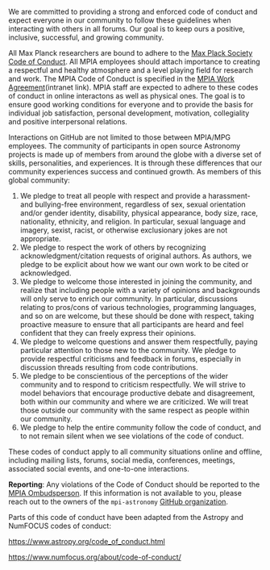 We are committed to providing a strong and
enforced code of conduct and expect everyone in our community to follow these
guidelines when interacting with others in all forums. Our goal is to keep ours
a positive, inclusive, successful, and growing community. 

All Max Planck researchers are bound to adhere to the 
[Max Plack Society Code of Conduct](https://www.mpg.de/14172230/code-of-conduct.pdf). 
All MPIA employees should attach importance to creating a respectful and healthy atmosphere 
and a level playing field for research and work. The MPIA Code of Conduct is 
specified in the [MPIA Work Agreement](https://intranet.mpia.de/4404342/03-Works-agreement-code-of-conduct.pdf)(intranet link). MPIA staff are expected to adhere to these codes of conduct in
online interactons as well as physical ones.  The goal is to ensure good working conditions 
for everyone and to provide the basis for individual job satisfaction, personal development, 
motivation, collegiality and positive interpersonal relations. 

Interactions on GitHub are not limited to those between MPIA/MPG employees. The community of
participants in open source Astronomy projects is made up of members from
around the globe with a diverse set of skills, personalities, and experiences.
It is through these differences that our community experiences success and
continued growth. As members of this global community:

1. We pledge to treat all people with respect and provide a harassment- and bullying-free environment, regardless of sex, sexual orientation and/or gender identity, disability, physical appearance, body size, race, nationality, ethnicity, and religion. In particular, sexual language and imagery, sexist, racist, or otherwise exclusionary jokes are not appropriate.
2. We pledge to respect the work of others by recognizing acknowledgment/citation requests of original authors. As authors, we pledge to be explicit about how we want our own work to be cited or acknowledged.
3. We pledge to welcome those interested in joining the community, and realize that including people with a variety of opinions and backgrounds will only serve to enrich our community. In particular, discussions relating to pros/cons of various technologies, programming languages, and so on are welcome, but these should be done with respect, taking proactive measure to ensure that all participants are heard and feel confident that they can freely express their opinions.
4. We pledge to welcome questions and answer them respectfully, paying particular attention to those new to the community. We pledge to provide respectful criticisms and feedback in forums, especially in discussion threads resulting from code contributions.
5. We pledge to be conscientious of the perceptions of the wider community and to respond to criticism respectfully. We will strive to model behaviors that encourage productive debate and disagreement, both within our community and where we are criticized. We will treat those outside our community with the same respect as people within our community.
6. We pledge to help the entire community follow the code of conduct, and to not remain silent when we see violations of the code of conduct. 
 
These codes of conduct apply to all community situations online and offline, including mailing lists, forums, social media, conferences, meetings, associated social events, and one-to-one interactions.


**Reporting**: Any violations of the Code of Conduct should be reported to the 
[MPIA Ombudsperson](https://www2.mpia-hd.mpg.de/homes/fendt/ombud.html). If this information
is not available to you, please reach out to the owners of the `mpi-astronomy` [GitHub organization](https://github.com/mpi-astronomy). 

Parts of this code of conduct have been adapted from the Astropy and NumFOCUS codes of conduct:

https://www.astropy.org/code_of_conduct.html

https://www.numfocus.org/about/code-of-conduct/

